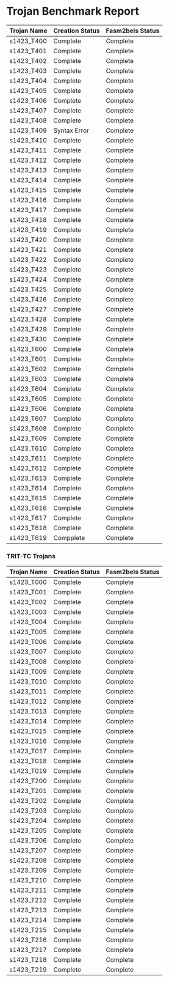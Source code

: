 # Trojan Benchmark Report

| Trojan Name | Creation Status | Fasm2bels Status |
| ----------- | --------------- | ---------------- |
| s1423_T400 | Complete         | Complete         | 
| s1423_T401 | Complete         | Complete         | 
| s1423_T402 | Complete         | Complete         | 
| s1423_T403 | Complete         | Complete         | 
| s1423_T404 | Complete         | Complete         | 
| s1423_T405 | Complete         | Complete         | 
| s1423_T406 | Complete         | Complete         | 
| s1423_T407 | Complete         | Complete         | 
| s1423_T408 | Complete         | Complete         | 
| s1423_T409 | Syntax Error     | Complete         | 
| s1423_T410 | Complete         | Complete         | 
| s1423_T411 | Complete         | Complete         | 
| s1423_T412 | Complete         | Complete         | 
| s1423_T413 | Complete         | Complete         |
| s1423_T414 | Complete         | Complete         |
| s1423_T415 | Complete         | Complete         |
| s1423_T416 | Complete         | Complete         |
| s1423_T417 | Complete         | Complete         |
| s1423_T418 | Complete         | Complete         |
| s1423_T419 | Complete         | Complete         |
| s1423_T420 | Complete         | Complete         |
| s1423_T421 | Complete         | Complete         |
| s1423_T422 | Complete         | Complete         |
| s1423_T423 | Complete         | Complete         |
| s1423_T424 | Complete         | Complete         |
| s1423_T425 | Complete         | Complete         |
| s1423_T426 | Complete         | Complete         |
| s1423_T427 | Complete         | Complete         |
| s1423_T428 | Complete         | Complete         |
| s1423_T429 | Complete         | Complete         |
| s1423_T430 | Complete         | Complete         |
| s1423_T600 | Complete         | Complete         |
| s1423_T601 | Complete         | Complete         |
| s1423_T602 | Complete         | Complete         |
| s1423_T603 | Complete         | Complete         |
| s1423_T604 | Complete         | Complete         |
| s1423_T605 | Complete         | Complete         |
| s1423_T606 | Complete         | Complete         |
| s1423_T607 | Complete         | Complete         |
| s1423_T608 | Complete         | Complete         |
| s1423_T609 | Complete         | Complete         |
| s1423_T610 | Complete         | Complete         |
| s1423_T611 | Complete         | Complete         |
| s1423_T612 | Complete         | Complete         |
| s1423_T613 | Complete         | Complete         | 
| s1423_T614 | Complete         | Complete         | 
| s1423_T615 | Complete         | Complete         | 
| s1423_T616 | Complete         | Complete         | 
| s1423_T617 | Complete         | Complete         | 
| s1423_T618 | Complete         | Complete         | 
| s1423_T619 | Compplete        | Complete         |

### TRIT-TC Trojans

| Trojan Name   | Creation Status | Fasm2bels Status |
| -----------   | --------------- | ---------------- |
| s1423_T000    | Complete        | Complete         |
| s1423_T001    | Complete        | Complete         |
| s1423_T002    | Complete        | Complete         |
| s1423_T003    | Complete        | Complete         |
| s1423_T004    | Complete        | Complete         |
| s1423_T005    | Complete        | Complete         |
| s1423_T006    | Complete        | Complete         |
| s1423_T007    | Complete        | Complete         |
| s1423_T008    | Complete        | Complete         |
| s1423_T009    | Complete        | Complete         |
| s1423_T010    | Complete        | Complete         |
| s1423_T011    | Complete        | Complete         |
| s1423_T012    | Complete        | Complete         |
| s1423_T013    | Complete        | Complete         |
| s1423_T014    | Complete        | Complete         |
| s1423_T015    | Complete        | Complete         |
| s1423_T016    | Complete        | Complete         |
| s1423_T017    | Complete        | Complete         |
| s1423_T018    | Complete        | Complete         |
| s1423_T019    | Complete        | Complete         |
| s1423_T200    | Complete        | Complete         |
| s1423_T201    | Complete        | Complete         |
| s1423_T202    | Complete        | Complete         |
| s1423_T203    | Complete        | Complete         |
| s1423_T204    | Complete        | Complete         |
| s1423_T205    | Complete        | Complete         |
| s1423_T206    | Complete        | Complete         |
| s1423_T207    | Complete        | Complete         |
| s1423_T208    | Complete        | Complete         |
| s1423_T209    | Complete        | Complete         |
| s1423_T210    | Complete        | Complete         |
| s1423_T211    | Complete        | Complete         |
| s1423_T212    | Complete        | Complete         |
| s1423_T213    | Complete        | Complete         |
| s1423_T214    | Complete        | Complete         |
| s1423_T215    | Complete        | Complete         |
| s1423_T216    | Complete        | Complete         |
| s1423_T217    | Complete        | Complete         |
| s1423_T218    | Complete        | Complete         |
| s1423_T219    | Complete        | Complete         |